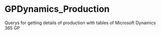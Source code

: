 # GPDynamics_Production
Querys for getting details of production with tables of Microsoft Dynamics 365 GP
